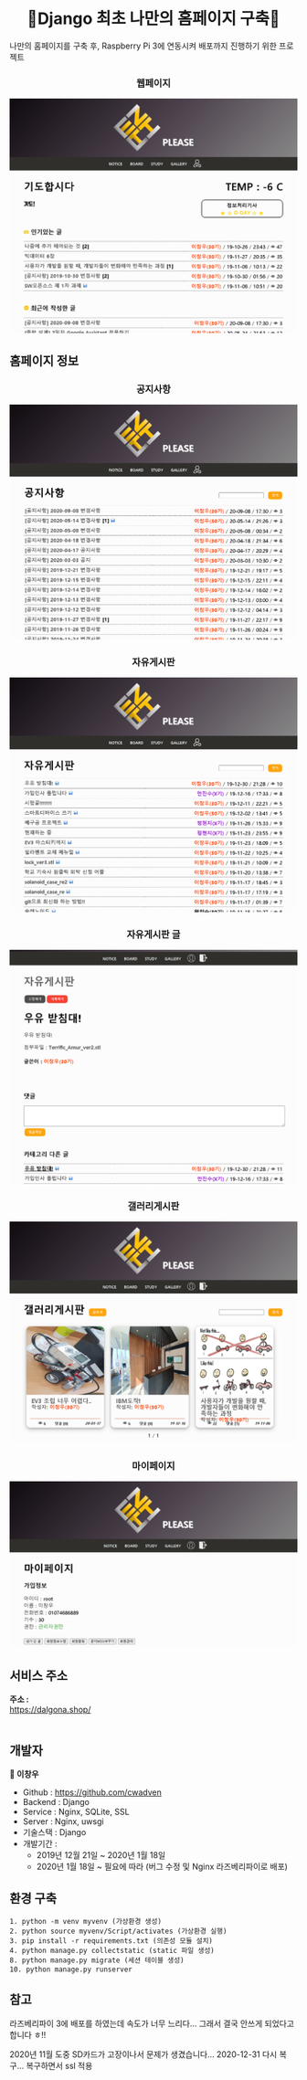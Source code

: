 <h1 align="center">🌟Django 최초 나만의 홈페이지 구축🌟</h1>

나만의 홈페이지를 구축 후, Raspberry Pi 3에 연동시켜 배포까지 진행하기 위한 프로젝트

<h3 align="center">웹페이지</h3>
<p align="center">
<img alt="wkudorm" src="https://github.com/cwadven/ENTT_MY_WEB_PAGE_BLOG/blob/master/assets/seq1.PNG"/>
</p>

## 홈페이지 정보

<h3 align="center">공지사항</h3>
<p align="center">
<img alt="wkudorm" src="https://github.com/cwadven/ENTT_MY_WEB_PAGE_BLOG/blob/master/assets/seq2.PNG"/>
</p>

<h3 align="center">자유게시판</h3>
<p align="center">
<img alt="wkudorm" src="https://github.com/cwadven/ENTT_MY_WEB_PAGE_BLOG/blob/master/assets/seq3.PNG"/>
</p>

<h3 align="center">자유게시판 글</h3>
<p align="center">
<img alt="wkudorm" src="https://github.com/cwadven/ENTT_MY_WEB_PAGE_BLOG/blob/master/assets/seq4.PNG"/>
</p>

<h3 align="center">갤러리게시판</h3>
<p align="center">
<img alt="wkudorm" src="https://github.com/cwadven/ENTT_MY_WEB_PAGE_BLOG/blob/master/assets/seq6.PNG"/>
</p>

<h3 align="center">마이페이지</h3>
<p align="center">
<img alt="wkudorm" src="https://github.com/cwadven/ENTT_MY_WEB_PAGE_BLOG/blob/master/assets/seq5.PNG"/>
</p>

## 서비스 주소
**주소 :**<br>
https://dalgona.shop/
<br><br>

## 개발자

**👤 이창우**

- Github : https://github.com/cwadven
- Backend : Django
- Service : Nginx, SQLite, SSL
- Server : Nginx, uwsgi
- 기술스택 : Django
- 개발기간 : <br>
    - 2019년 12월 21일 ~ 2020년 1월 18일
    - 2020년 1월 18일 ~ 필요에 따라 (버그 수정 및 Nginx 라즈베리파이로 배포)

## 환경 구축

~~~
1. python -m venv myvenv (가상환경 생성)
2. python source myvenv/Script/activates (가상환경 실행)
3. pip install -r requirements.txt (의존성 모듈 설치)
4. python manage.py collectstatic (static 파일 생성)
8. python manage.py migrate (세션 테이블 생성)
10. python manage.py runserver
~~~

## 참고

라즈베리파이 3에 배포를 하였는데 속도가 너무 느리다...
그래서 결국 안쓰게 되었다고 합니다 ㅎ!!

2020년 11월 도중 SD카드가 고장이나서 문제가 생겼습니다...
2020-12-31 다시 복구... 복구하면서 ssl 적용
